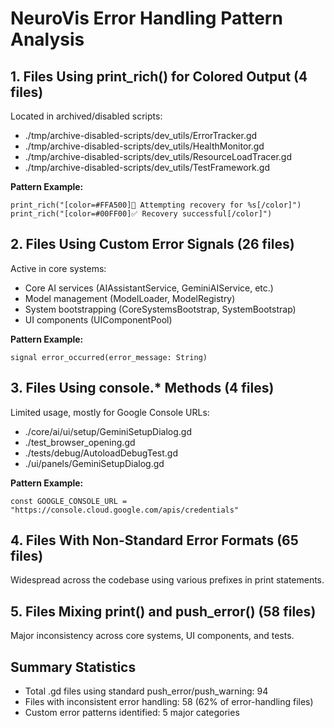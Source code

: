 # NeuroVis Error Handling Pattern Analysis

## 1. Files Using print_rich() for Colored Output (4 files)
Located in archived/disabled scripts:
- ./tmp/archive-disabled-scripts/dev_utils/ErrorTracker.gd
- ./tmp/archive-disabled-scripts/dev_utils/HealthMonitor.gd
- ./tmp/archive-disabled-scripts/dev_utils/ResourceLoadTracer.gd
- ./tmp/archive-disabled-scripts/dev_utils/TestFramework.gd

**Pattern Example:**
```gdscript
print_rich("[color=#FFA500]🔧 Attempting recovery for %s[/color]")
print_rich("[color=#00FF00]✅ Recovery successful[/color]")
```

## 2. Files Using Custom Error Signals (26 files)
Active in core systems:
- Core AI services (AIAssistantService, GeminiAIService, etc.)
- Model management (ModelLoader, ModelRegistry)
- System bootstrapping (CoreSystemsBootstrap, SystemBootstrap)
- UI components (UIComponentPool)

**Pattern Example:**
```gdscript
signal error_occurred(error_message: String)
```

## 3. Files Using console.* Methods (4 files)
Limited usage, mostly for Google Console URLs:
- ./core/ai/ui/setup/GeminiSetupDialog.gd
- ./test_browser_opening.gd
- ./tests/debug/AutoloadDebugTest.gd
- ./ui/panels/GeminiSetupDialog.gd

**Pattern Example:**
```gdscript
const GOOGLE_CONSOLE_URL = "https://console.cloud.google.com/apis/credentials"
```

## 4. Files With Non-Standard Error Formats (65 files)
Widespread across the codebase using various prefixes in print statements.

## 5. Files Mixing print() and push_error() (58 files)
Major inconsistency across core systems, UI components, and tests.

## Summary Statistics
- Total .gd files using standard push_error/push_warning: 94
- Files with inconsistent error handling: 58 (62% of error-handling files)
- Custom error patterns identified: 5 major categories
